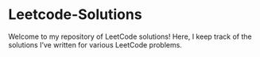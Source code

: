 # Leetcode-Solutions
Welcome to my repository of  LeetCode solutions! Here, I keep track of the solutions I’ve written for various LeetCode problems.
  
